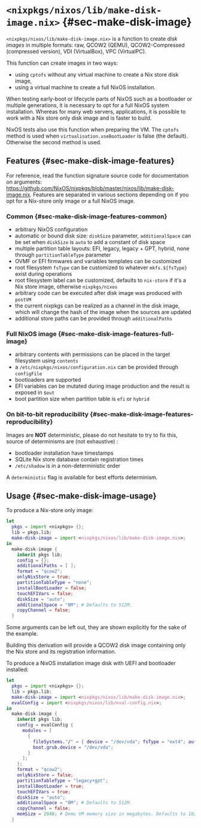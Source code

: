 # `<nixpkgs/nixos/lib/make-disk-image.nix>` {#sec-make-disk-image}

`<nixpkgs/nixos/lib/make-disk-image.nix>` is a function to create _disk images_ in multiple formats: raw, QCOW2 (QEMU), QCOW2-Compressed (compressed version), VDI (VirtualBox), VPC (VirtualPC).

This function can create images in two ways:

- using `cptofs` without any virtual machine to create a Nix store disk image,
- using a virtual machine to create a full NixOS installation.

When testing early-boot or lifecycle parts of NixOS such as a bootloader or multiple generations, it is necessary to opt for a full NixOS system installation.
Whereas for many web servers, applications, it is possible to work with a Nix store only disk image and is faster to build.

NixOS tests also use this function when preparing the VM. The `cptofs` method is used when `virtualisation.useBootLoader` is false (the default). Otherwise the second method is used.

## Features {#sec-make-disk-image-features}

For reference, read the function signature source code for documentation on arguments: <https://github.com/NixOS/nixpkgs/blob/master/nixos/lib/make-disk-image.nix>.
Features are separated in various sections depending on if you opt for a Nix-store only image or a full NixOS image.

### Common {#sec-make-disk-image-features-common}

- arbitrary NixOS configuration
- automatic or bound disk size: `diskSize` parameter, `additionalSpace` can be set when `diskSize` is `auto` to add a constant of disk space
- multiple partition table layouts: EFI, legacy, legacy + GPT, hybrid, none through `partitionTableType` parameter
- OVMF or EFI firmwares and variables templates can be customized
- root filesystem `fsType` can be customized to whatever `mkfs.${fsType}` exist during operations
- root filesystem label can be customized, defaults to `nix-store` if it's a Nix store image, otherwise `nixpkgs/nixos`
- arbitrary code can be executed after disk image was produced with `postVM`
- the current nixpkgs can be realized as a channel in the disk image, which will change the hash of the image when the sources are updated
- additional store paths can be provided through `additionalPaths`

### Full NixOS image {#sec-make-disk-image-features-full-image}

- arbitrary contents with permissions can be placed in the target filesystem using `contents`
- a `/etc/nixpkgs/nixos/configuration.nix` can be provided through `configFile`
- bootloaders are supported
- EFI variables can be mutated during image production and the result is exposed in `$out`
- boot partition size when partition table is `efi` or `hybrid`

### On bit-to-bit reproducibility {#sec-make-disk-image-features-reproducibility}

Images are **NOT** deterministic, please do not hesitate to try to fix this, source of determinisms are (not exhaustive) :

- bootloader installation have timestamps
- SQLite Nix store database contain registration times
- `/etc/shadow` is in a non-deterministic order

A `deterministic` flag is available for best efforts determinism.

## Usage {#sec-make-disk-image-usage}

To produce a Nix-store only image:
```nix
let
  pkgs = import <nixpkgs> {};
  lib = pkgs.lib;
  make-disk-image = import <nixpkgs/nixos/lib/make-disk-image.nix>;
in
  make-disk-image {
    inherit pkgs lib;
    config = {};
    additionalPaths = [ ];
    format = "qcow2";
    onlyNixStore = true;
    partitionTableType = "none";
    installBootLoader = false;
    touchEFIVars = false;
    diskSize = "auto";
    additionalSpace = "0M"; # Defaults to 512M.
    copyChannel = false;
  }
```

Some arguments can be left out, they are shown explicitly for the sake of the example.

Building this derivation will provide a QCOW2 disk image containing only the Nix store and its registration information.

To produce a NixOS installation image disk with UEFI and bootloader installed:
```nix
let
  pkgs = import <nixpkgs> {};
  lib = pkgs.lib;
  make-disk-image = import <nixpkgs/nixos/lib/make-disk-image.nix>;
  evalConfig = import <nixpkgs/nixos/lib/eval-config.nix>;
in
  make-disk-image {
    inherit pkgs lib;
    config = evalConfig {
      modules = [
        {
          fileSystems."/" = { device = "/dev/vda"; fsType = "ext4"; autoFormat = true; };
          boot.grub.device = "/dev/vda";
        }
      ];
    };
    format = "qcow2";
    onlyNixStore = false;
    partitionTableType = "legacy+gpt";
    installBootLoader = true;
    touchEFIVars = true;
    diskSize = "auto";
    additionalSpace = "0M"; # Defaults to 512M.
    copyChannel = false;
    memSize = 2048; # Qemu VM memory size in megabytes. Defaults to 1024M.
  }
```


